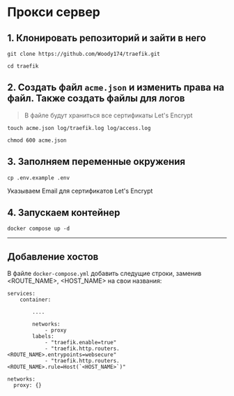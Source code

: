 # Прокси сервер

## 1. Клонировать репозиторий и зайти в него

```text
git clone https://github.com/Woody174/traefik.git

cd traefik
```

## 2. Создать файл `acme.json` и изменить права на файл. Также создать файлы для логов

> В файле будут храниться все сертификаты Let's Encrypt

```console
touch acme.json log/traefik.log log/access.log

chmod 600 acme.json
```

## 3. Заполняем переменные окружения
```console
cp .env.example .env
```
Указываем Email для сертификатов Let's Encrypt


## 4. Запускаем контейнер
```console
docker compose up -d
```

___

## Добавление хостов

В файле `docker-compose.yml` добавить следущие строки, заменив <ROUTE_NAME>, <HOST_NAME> на свои названия:

```text
services:
    container:
    
        ....

        networks:
            - proxy
        labels:
            - "traefik.enable=true"
            - "traefik.http.routers.<ROUTE_NAME>.entrypoints=websecure"
            - "traefik.http.routers.<ROUTE_NAME>.rule=Host(`<HOST_NAME>`)"

networks:
  proxy: {}
```
